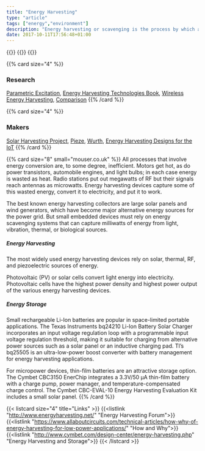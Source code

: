 ```yaml
---
title: "Energy Harvesting"
type: "article"
tags: ["energy","environment"]
description: "Energy harvesting or scavenging is the process by which ambient energy is derived from external sources, captured, and stored for small, wireless autonomous devices."
date: 2017-10-11T17:56:48+01:00
---
```


{{<card size="4" small="Wikipedia" style="info">}}
{{<description>}}
{{</card>}}

{{% card size="4" %}}
### Research
[Parametric Excitation](https://www.southampton.ac.uk/engineering/research/projects/energy_harvesting.page), [Energy Harvesting Technologies Book](https://link.springer.com/book/10.1007/978-0-387-76464-1), [Wireless Energy Harvesting](http://sro.sussex.ac.uk/53407/1/COMM_MAG_WEH.pdf), [Comparison](https://link.springer.com/article/10.1007/s11633-008-0334-2)
{{% /card %}}

{{% card size="4" %}}
### Makers

[Solar Harvesting Project](https://www.mouser.co.uk/applications/solar-energy-harvesting/), [Pieze](http://www.piezo.com/prodproto4EHkit.html), [Wurth](http://www.we-online.com/web/en/electronic_components/produkte_pb/demoboards/energy_harvesting/solution_to_go/energy_harvesting.php), [Energy Harvesting Designs for the IoT](https://www.digikey.com/en/articles/techzone/2014/jul/dev-kits-jump-start-energy-harvesting-designs-for-the-iot)
{{% /card %}}

{{% card size="8" small="mouser.co.uk" %}}
All processes that involve energy conversion are, to some degree, inefficient. Motors get hot, as do power transistors, automobile engines, and light bulbs; in each case energy is wasted as heat. Radio stations put out megawatts of RF but their signals reach antennas as microwatts. Energy harvesting devices capture some of this wasted energy, convert it to electricity, and put it to work.

The best known energy harvesting collectors are large solar panels and wind generators, which have become major alternative energy sources for the power grid. But small embedded devices must rely on energy scavenging systems that can capture milliwatts of energy from light, vibration, thermal, or biological sources.

##### Energy Harvesting

The most widely used energy harvesting devices rely on solar, thermal, RF, and piezoelectric sources of energy.

Photovoltaic (PV) or solar cells convert light energy into electricity. Photovoltaic cells have the highest power density and highest power output of the various energy harvesting devices.

##### Energy Storage

Small rechargeable Li-Ion batteries are popular in space-limited portable applications. The Texas Instruments bq24210 Li-Ion Battery Solar Charger incorporates an input voltage regulation loop with a programmable input voltage regulation threshold, making it suitable for charging from alternative power sources such as a solar panel or an inductive charging pad. TI’s bq25505 is an ultra-low-power boost converter with battery management for energy harvesting applications.

For micropower devices, thin-film batteries are an attractive storage option. The Cymbet CBC3150 EnerChip integrates a 3.3V/50 µA thin-film battery with a charge pump, power manager, and temperature-compensated charge control. The Cymbet CBC-EVAL-10 Energy Harvesting Evaluation Kit includes a small solar panel.
{{% /card %}}

{{< listcard size="4" title="Links" >}}
    {{<listlink "http://www.energyharvesting.net/" "Energy Harvesting Forum">}}
    {{<listlink "https://www.allaboutcircuits.com/technical-articles/how-why-of-energy-harvesting-for-low-power-applications/" "How and Why">}}
    {{<listlink "http://www.cymbet.com/design-center/energy-harvesting.php" "Energy Harvesting and Storage">}}
{{< /listcard >}}
